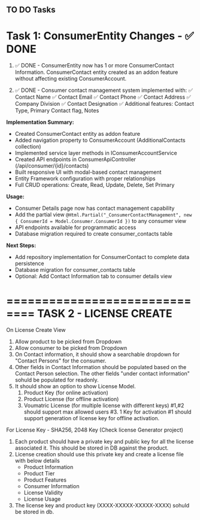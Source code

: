 TO DO Tasks
-------------------
Task 1: ConsumerEntity Changes - ✅ DONE
======================
1. ✅ DONE - ConsumerEntity now has 1 or more ConsumerContact Information. ConsumerContact entity created as an addon feature without affecting existing ConsumerAccount.

2. ✅ DONE - Consumer contact management system implemented with:
    ✅ Contact Name
    ✅ Contact Email
    ✅ Contact Phone
    ✅ Contact Address
    ✅ Company Division
    ✅ Contact Designation
    ✅ Additional features: Contact Type, Primary Contact flag, Notes

**Implementation Summary:**
- Created ConsumerContact entity as addon feature
- Added navigation property to ConsumerAccount (AdditionalContacts collection)
- Implemented service layer methods in IConsumerAccountService
- Created API endpoints in ConsumerApiController (/api/consumer/{id}/contacts)
- Built responsive UI with modal-based contact management
- Entity Framework configuration with proper relationships
- Full CRUD operations: Create, Read, Update, Delete, Set Primary

**Usage:**
- Consumer Details page now has contact management capability
- Add the partial view `@Html.Partial("_ConsumerContactManagement", new { ConsumerId = Model.Consumer.ConsumerId })` to any consumer view
- API endpoints available for programmatic access
- Database migration required to create consumer_contacts table

**Next Steps:**
- Add repository implementation for ConsumerContact to complete data persistence
- Database migration for consumer_contacts table
- Optional: Add Contact Information tab to consumer details view


==============================
TASK 2 - LICENSE CREATE
==============================
On License Create View
1. Allow product to be picked from Dropdown
2. Allow consumer to be picked from Dropdown
3. On Contact information, it should show a searchable dropdown for "Contact Persons" for the consumer.
4. Other fields in Contact Information should be populated based on the Contact Person selection. The other fields "under contact information" sohuld be populated for readonly.
5. It should show an option to show License Model.
    1. Product Key (for online activation)
    2. Product License (for offline activation)
    3. Voumatric License (for multiple license with different keys)
    #1,#2 should support max allowed users
    #3. 1 Key for activation
    #1 should support generation of license key for offline activation.

For License Key - SHA256, 2048 Key (Check license Generator project)

1. Each product should have a private key and public key for all the license associated it. This should be stored in DB against the product.
2. License creation should use this private key and create a license file with below details
    - Product Information
    - Product Tier
    - Product Features
    - Consumer Information
    - License Validity
    - License Usage
3. The license key and product key (XXXX-XXXXX-XXXXX-XXXX) sohuld be stored in db.